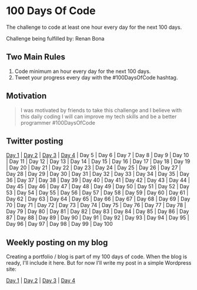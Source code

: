 # 100 Days Of Code

The challenge to code at least one hour every day for the next 100 days.

Challenge being fulfilled by: Renan Bona

## Two Main Rules

1. Code minimum an hour every day for the next 100 days.
2. Tweet your progress every day with the #100DaysOfCode hashtag.

## Motivation

> I was motivated by friends to take this challenge and I believe with this daily coding I will can improve my tech skills and be a better programmer #100DaysOfCode

## Twitter posting

[Day 1](https://twitter.com/bona_renan/status/1217292528787120128) | [Day 2](https://twitter.com/bona_renan/status/1217645178829312000) | [Day 3](https://twitter.com/bona_renan/status/1217979508017463301) | [Day 4](https://twitter.com/bona_renan/status/1218384208827166720) | Day 5 | Day 6 | Day 7 | Day 8 | Day 9 | Day 10 | Day 11 | Day 12 | Day 13 | Day 14 | Day 15 | Day 16 | Day 17 | Day 18 | Day 19 | Day 20 | Day 21 | Day 22 | Day 23 | Day 24 | Day 25 | Day 26 | Day 27 | Day 28 | Day 29 | Day 30 | Day 31 | Day 32 | Day 33 | Day 34 | Day 35 | Day 36 | Day 37 | Day 38 | Day 39 | Day 40 | Day 41 | Day 42 | Day 43 | Day 44 | Day 45 | Day 46 | Day 47 | Day 48 | Day 49 | Day 50 | Day 51 | Day 52 | Day 53 | Day 54 | Day 55 | Day 56 | Day 57 | Day 58 | Day 59 | Day 60 | Day 61 | Day 62 | Day 63 | Day 64 | Day 65 | Day 66 | Day 67 | Day 68 | Day 69 | Day 70 | Day 71 | Day 72 | Day 73 | Day 74 | Day 75 | Day 76 | Day 77 | Day 78 | Day 79 | Day 80 | Day 81 | Day 82 | Day 83 | Day 84 | Day 85 | Day 86 | Day 87 | Day 88 | Day 89 | Day 90 | Day 91 | Day 92 | Day 93 | Day 94 | Day 95 | Day 96 | Day 97 | Day 98 | Day 99 | Day 100

## Weekly posting on my blog

Creating a portfolio / blog is part of my 100 days of code. When the blog is ready, I'll include it here. But for now I'll write my post in a simple Wordpress site:

[Day 1](https://wordpress.com/block-editor/post/renannotes.home.blog/135) | [Day 2](https://renannotes.home.blog/2020/01/15/day-2-of-100daysofcode/) | [Day 3](https://renannotes.home.blog/2020/01/17/day-3-of-100daysofcode/) | [Day 4](https://renannotes.home.blog/2020/01/18/day-4-of-100daysofcode/)
